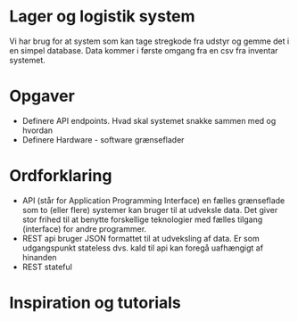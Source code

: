 # Lager og logistik system
Vi har brug for at system som kan tage stregkode fra udstyr og gemme det i en simpel database. Data kommer i første omgang fra en csv fra inventar systemet.

# Opgaver
* Definere API endpoints. Hvad skal systemet snakke sammen med og hvordan
* Definere Hardware - software grænseflader

# Ordforklaring
* API (står for Application Programming Interface) en fælles grænseflade som to (eller flere) systemer kan bruger til at udveksle data. Det giver stor frihed til at benytte forskellige teknologier med fælles tilgang (interface) for andre programmer.
* REST api bruger JSON formattet til at udveksling af data. Er som udgangspunkt stateless dvs. kald til api kan foregå uafhængigt af hinanden
* REST stateful 

# Inspiration og tutorials
